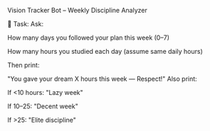 Vision Tracker Bot – Weekly Discipline Analyzer

🧠 Task:
Ask:

How many days you followed your plan this week (0–7)

How many hours you studied each day (assume same daily hours)

Then print:

"You gave your dream X hours this week — Respect!"
Also print:

If <10 hours: "Lazy week"

If 10–25: "Decent week"

If >25: "Elite discipline"